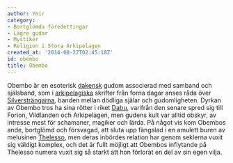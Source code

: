 ```yaml
---
author: Ymir
category:
- Bortglömda föredettingar
- Lägre gudar
- Mystiker
- Religion i Stora Arkipelagen
created_at: '2014-08-27T02:45:18Z'
id: obembo
title: Obembo
---
```

Obembo är en esoterisk [dakensk] gudom associerad med samband och själsband, som i [arkipelagiska] skrifter från forna dagar anses råda över [Silversträngarna], banden mellan dödliga själar och gudomligheten. Dyrkan av Obembo tros ha sina rötter i riket [Dabu], varifrån den senare spred sig till Forion, Vildlanden och Arkipelagen, men gudens kult var alltid obskyr, av intresse mest för schamaner, magiker och lärda. På något vis kom Obembos ande, bortglömd och försvagad, att sluta upp fängslad i en amulett buren av melusinen [Thelesso], men deras inbördes relation har genom seklerna vuxit sig väldigt komplex, och det är fullt möjligt att Obembos inflytande på Thelesso numera vuxit sig så starkt att hon förlorat en del av sin egen vilja.

  [dakensk]: Dakener
  [arkipelagiska]: Stora_arkipelagen
  [Silversträngarna]: Silversträngen
  [Dabu]: Dabu
  [Thelesso]: Thelesso